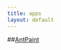 ```yaml
---
title: apps
layout: default
---
```


##[AntPaint](https://play.google.com/store/apps/details?id=net.hangyas.antpaint.app)
